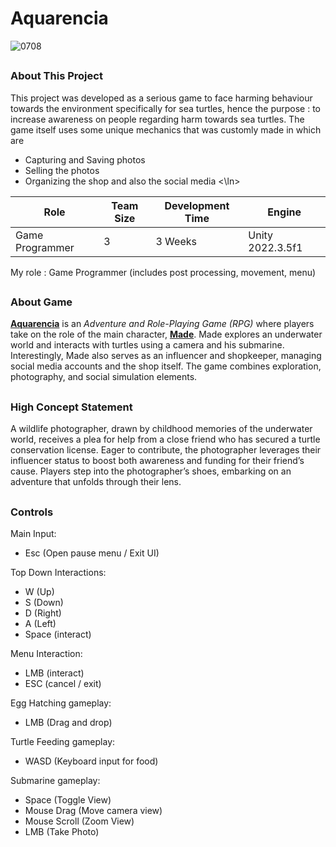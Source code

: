 <h1>Aquarencia</h1>

![0708](https://github.com/Gramonesk/Aquarencia/assets/154248035/a1bfb4f8-25b0-4f2d-b076-3702cf897b18)

## <h3>About This Project </h3>
This project was developed as a serious game to face harming behaviour towards the environment specifically for sea turtles, hence the purpose : to increase awareness on people regarding harm towards sea turtles. The game itself uses some unique mechanics that was customly made in which are 
* Capturing and Saving photos
* Selling the photos
* Organizing the shop and also the social media
<ln><\ln>

| **Role** | **Team Size** | **Development Time** | **Engine** |
|----------|---------------|---------------------|------------|
| Game Programmer | 3 | 3 Weeks | Unity 2022.3.5f1 |

My role : Game Programmer (includes post processing, movement, menu)

## <h3>About Game</h3>
<u><b>Aquarencia</b></u> is an <i>Adventure and Role-Playing Game (RPG)</i> where players take on the role of the main character, <u><b>Made</b></u>. Made explores an underwater world and interacts with turtles using a camera and his submarine. Interestingly, Made also serves as an influencer and shopkeeper, managing social media accounts and the shop itself. The game combines exploration, photography, and social simulation elements.

## <h3>High Concept Statement</h3>
A wildlife photographer, drawn by childhood memories of the underwater world, receives a plea for help from a close friend who has secured a turtle conservation license. Eager to contribute, the photographer leverages their influencer status to boost both awareness and funding for their friend’s cause. Players step into the photographer’s shoes, embarking on an adventure that unfolds through their lens.

## <h3>Controls</h3>
Main Input:
- Esc (Open pause menu / Exit UI)

Top Down Interactions:
- W (Up)
- S (Down)
- D (Right)
- A (Left)
- Space (interact)

Menu Interaction:
- LMB (interact)
- ESC (cancel / exit)

Egg Hatching gameplay:
- LMB (Drag and drop)

Turtle Feeding gameplay:
- WASD (Keyboard input for food)

Submarine gameplay:
- Space (Toggle View)
- Mouse Drag (Move camera view)
- Mouse Scroll (Zoom View)
- LMB (Take Photo)
